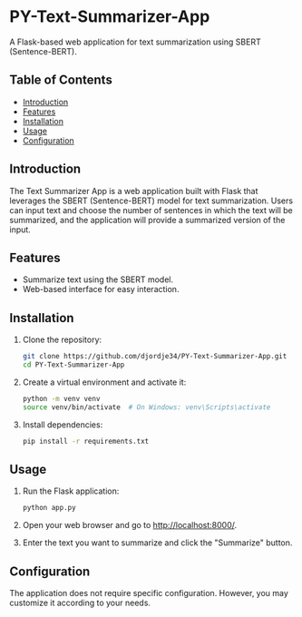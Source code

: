 # PY-Text-Summarizer-App
A Flask-based web application for text summarization using SBERT (Sentence-BERT).

## Table of Contents
- [Introduction](#introduction)
- [Features](#features)
- [Installation](#installation)
- [Usage](#usage)
- [Configuration](#configuration)

## Introduction

The Text Summarizer App is a web application built with Flask that leverages the SBERT (Sentence-BERT) model for text summarization. Users can input text and choose the number of sentences in which the text will be summarized, and the application will provide a summarized version of the input.

## Features

- Summarize text using the SBERT model.
- Web-based interface for easy interaction.

## Installation

1. Clone the repository:

    ```bash
    git clone https://github.com/djordje34/PY-Text-Summarizer-App.git
    cd PY-Text-Summarizer-App
    ```

2. Create a virtual environment and activate it:

    ```bash
    python -m venv venv
    source venv/bin/activate  # On Windows: venv\Scripts\activate
    ```

3. Install dependencies:

    ```bash
    pip install -r requirements.txt
    ```

## Usage

1. Run the Flask application:

    ```bash
    python app.py
    ```

2. Open your web browser and go to [http://localhost:8000/](http://localhost:8000/).
3. Enter the text you want to summarize and click the "Summarize" button.

## Configuration

The application does not require specific configuration. However, you may customize it according to your needs.
